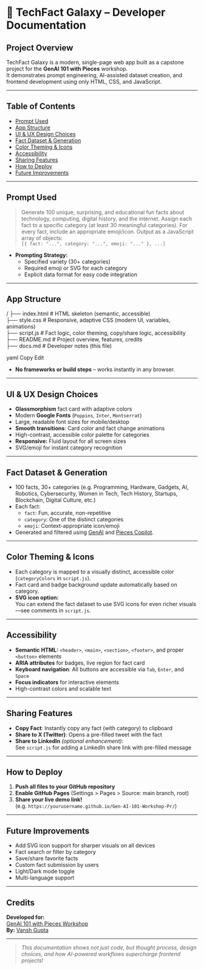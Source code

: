 # 📑 TechFact Galaxy – Developer Documentation

## Project Overview

TechFact Galaxy is a modern, single-page web app built as a capstone project for the **GenAI 101 with Pieces** workshop.  
It demonstrates prompt engineering, AI-assisted dataset creation, and frontend development using only HTML, CSS, and JavaScript.

---

## Table of Contents

- [Prompt Used](#prompt-used)
- [App Structure](#app-structure)
- [UI & UX Design Choices](#ui--ux-design-choices)
- [Fact Dataset & Generation](#fact-dataset--generation)
- [Color Theming & Icons](#color-theming--icons)
- [Accessibility](#accessibility)
- [Sharing Features](#sharing-features)
- [How to Deploy](#how-to-deploy)
- [Future Improvements](#future-improvements)

---

## Prompt Used

> Generate 100 unique, surprising, and educational fun facts about technology, computing, digital history, and the internet. Assign each fact to a specific category (at least 30 meaningful categories). For every fact, include an appropriate emoji/icon. Output as a JavaScript array of objects:  
> `[{ fact: "...", category: "...", emoji: "..." }, ...]`

- **Prompting Strategy:**  
  - Specified variety (30+ categories)
  - Required emoji or SVG for each category
  - Explicit data format for easy code integration

---

## App Structure

/
├── index.html # HTML skeleton (semantic, accessible) <br>
├── style.css # Responsive, adaptive CSS (modern UI, variables, animations) <br>
├── script.js # Fact logic, color theming, copy/share logic, accessibility <br>
├── README.md # Project overview, features, credits <br>
├── docs.md # Developer notes (this file)

yaml
Copy
Edit

- **No frameworks or build steps** – works instantly in any browser.

---

## UI & UX Design Choices

- **Glassmorphism** fact card with adaptive colors
- Modern **Google Fonts** (`Poppins`, `Inter`, `Montserrat`)
- Large, readable font sizes for mobile/desktop
- **Smooth transitions**: Card color and fact change animations
- High-contrast, accessible color palette for categories
- **Responsive:** Fluid layout for all screen sizes
- SVG/emoji for instant category recognition

---

## Fact Dataset & Generation

- 100 facts, 30+ categories (e.g. Programming, Hardware, Gadgets, AI, Robotics, Cybersecurity, Women in Tech, Tech History, Startups, Blockchain, Digital Culture, etc.)
- Each fact:  
  - `fact`: Fun, accurate, non-repetitive  
  - `category`: One of the distinct categories  
  - `emoji`: Context-appropriate icon/emoji
- Generated and filtered using [GenAI](https://chat.openai.com/) and [Pieces Copilot](https://pieces.app/).

---

## Color Theming & Icons

- Each category is mapped to a visually distinct, accessible color (`categoryColors` in `script.js`).
- Fact card and badge background update automatically based on category.
- **SVG icon option:**  
  You can extend the fact dataset to use SVG icons for even richer visuals—see comments in `script.js`.

---

## Accessibility

- **Semantic HTML:** `<header>`, `<main>`, `<section>`, `<footer>`, and proper `<button>` elements
- **ARIA attributes** for badges, live region for fact card
- **Keyboard navigation**: All buttons are accessible via `Tab`, `Enter`, and `Space`
- **Focus indicators** for interactive elements
- High-contrast colors and scalable text

---

## Sharing Features

- **Copy Fact**: Instantly copy any fact (with category) to clipboard
- **Share to X (Twitter)**: Opens a pre-filled tweet with the fact
- **Share to LinkedIn** _(optional enhancement)_:  
  See `script.js` for adding a LinkedIn share link with pre-filled message

---

## How to Deploy

1. **Push all files to your GitHub repository**
2. **Enable GitHub Pages** (Settings > Pages > Source: main branch, root)
3. **Share your live demo link!**  
   (e.g. `https://yourusername.github.io/Gen-AI-101-Workshop-Pr/`)

---

## Future Improvements

- Add SVG icon support for sharper visuals on all devices
- Fact search or filter by category
- Save/share favorite facts
- Custom fact submission by users
- Light/Dark mode toggle
- Multi-language support

---

## Credits

**Developed for:**  
[GenAI 101 with Pieces Workshop](https://github.com/pieces-app/genai-101/)  
**By:** [Vansh Gupta](https://www.linkedin.com/in/vanshdigitals/)

---

> _This documentation shows not just code, but thought process, design choices, and how AI-powered workflows supercharge frontend projects!_
